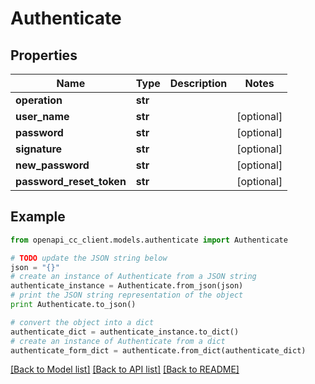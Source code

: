 # Authenticate


## Properties
Name | Type | Description | Notes
------------ | ------------- | ------------- | -------------
**operation** | **str** |  | 
**user_name** | **str** |  | [optional] 
**password** | **str** |  | [optional] 
**signature** | **str** |  | [optional] 
**new_password** | **str** |  | [optional] 
**password_reset_token** | **str** |  | [optional] 

## Example

```python
from openapi_cc_client.models.authenticate import Authenticate

# TODO update the JSON string below
json = "{}"
# create an instance of Authenticate from a JSON string
authenticate_instance = Authenticate.from_json(json)
# print the JSON string representation of the object
print Authenticate.to_json()

# convert the object into a dict
authenticate_dict = authenticate_instance.to_dict()
# create an instance of Authenticate from a dict
authenticate_form_dict = authenticate.from_dict(authenticate_dict)
```
[[Back to Model list]](../README.md#documentation-for-models) [[Back to API list]](../README.md#documentation-for-api-endpoints) [[Back to README]](../README.md)


